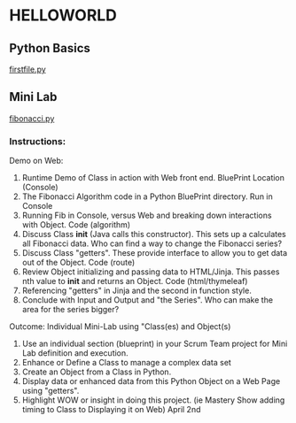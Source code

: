 # HELLOWORLD

## Python Basics
[firstfile.py](https://github.com/maggie3000/helloworld/blob/main/helloworld/firstfile.py)

## Mini Lab
[fibonacci.py](https://github.com/maggie3000/helloworld/blob/main/helloworld/fibonacci.py)

### Instructions:
Demo on Web:
1. Runtime Demo of Class in action with Web front end.
BluePrint Location (Console)
2. The Fibonacci Algorithm code in a Python BluePrint directory.
Run in Console
3. Running Fib in Console, versus Web and breaking down interactions with Object.
Code (algorithm) 
4. Discuss Class __init__ (Java calls this constructor). This sets up a calculates all Fibonacci data.
Who can find a way to change the Fibonacci series?
5. Discuss Class "getters". These provide interface to allow you to get data out of the Object.
Code (route)
6. Review Object initializing and passing data  to HTML/Jinja. This passes nth value to __init__ and returns an Object.
Code (html/thymeleaf)
7. Referencing "getters" in Jinja and the second in function style.
8. Conclude with Input and Output and "the Series".  Who can make the area for the series bigger?

Outcome:  Individual Mini-Lab using "Class(es) and Object(s)
1. Use an individual section (blueprint) in your Scrum Team project for Mini Lab definition and execution.
2. Enhance or Define a Class to manage a complex data set
3. Create an Object from a Class in Python. 
4. Display data or enhanced data from this Python Object on a Web Page using "getters".
5. Highlight WOW or insight in doing this project.  (ie Mastery Show adding timing to Class to Displaying it on Web)
April 2nd
